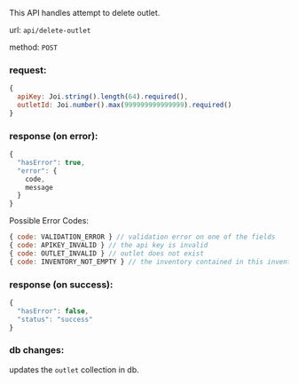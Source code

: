 This API handles attempt to delete outlet.

url: `api/delete-outlet`

method: `POST`

### request: 
```js
{
  apiKey: Joi.string().length(64).required(),
  outletId: Joi.number().max(999999999999999).required()
}
```

### response (on error):
```js
{
  "hasError": true,
  "error": {
    code,
    message
  }
}
```

Possible Error Codes:
```js
{ code: VALIDATION_ERROR } // validation error on one of the fields
{ code: APIKEY_INVALID } // the api key is invalid
{ code: OUTLET_INVALID } // outlet does not exist
{ code: INVENTORY_NOT_EMPTY } // the inventory contained in this inventory container is not empty
```

### response (on success):
```js
{
  "hasError": false,
  "status": "success"
}
```

### db changes:
updates the `outlet` collection in db.